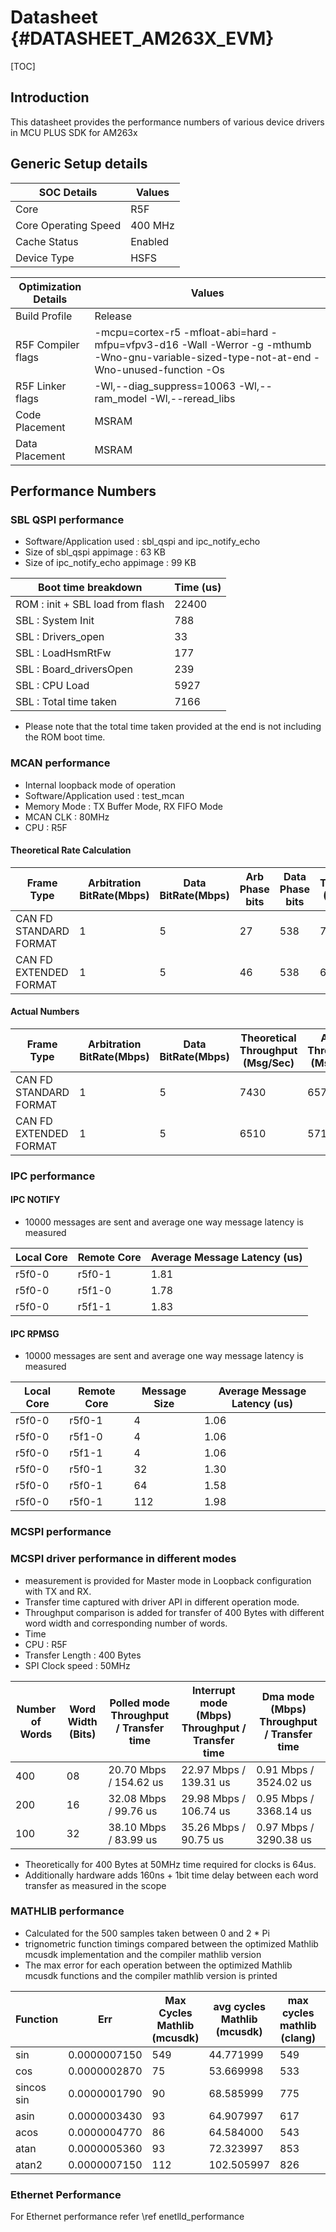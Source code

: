 #  Datasheet {#DATASHEET_AM263X_EVM}

[TOC]

## Introduction

This datasheet provides the performance numbers of various device drivers in MCU PLUS SDK for AM263x

## Generic Setup details

SOC Details             | Values
------------------------|------------------------------
Core                    | R5F
Core Operating Speed    | 400 MHz
Cache Status            | Enabled
Device Type             | HSFS

Optimization Details    | Values
------------------------|------------------------------
Build Profile           | Release
R5F Compiler flags      | -mcpu=cortex-r5 -mfloat-abi=hard -mfpu=vfpv3-d16 -Wall -Werror -g -mthumb -Wno-gnu-variable-sized-type-not-at-end -Wno-unused-function -Os
R5F Linker flags        | -Wl,--diag_suppress=10063 -Wl,--ram_model -Wl,--reread_libs
Code Placement          | MSRAM
Data Placement          | MSRAM

## Performance Numbers

### SBL QSPI performance

- Software/Application used        : sbl_qspi and ipc_notify_echo
- Size of sbl_qspi appimage        : 63 KB
- Size of ipc_notify_echo appimage : 99 KB

Boot time breakdown                     |   Time (us)
----------------------------------------|--------------
ROM : init + SBL load from flash        |   22400
SBL : System Init                       |   788
SBL : Drivers_open                      |   33
SBL : LoadHsmRtFw                       |   177
SBL : Board_driversOpen                 |   239
SBL : CPU Load                          |   5927
SBL : Total time taken                  |   7166

- Please note that the total time taken provided at the end is not including the ROM boot time.

### MCAN performance

- Internal loopback mode of operation
- Software/Application used : test_mcan
- Memory Mode               : TX Buffer Mode, RX FIFO Mode
- MCAN CLK                  : 80MHz
- CPU                       : R5F

#### Theoretical Rate Calculation

Frame Type              | Arbitration BitRate(Mbps) | Data BitRate(Mbps)  | Arb Phase bits  | Data Phase bits | Throughput (Msg/Sec)
------------------------|---------------------------|---------------------|-----------------|-----------------|---------------------
CAN FD STANDARD FORMAT  | 1                         | 5                   |  27             | 538             | 7430
CAN FD EXTENDED FORMAT  | 1                         | 5                   |  46             | 538             | 6510

#### Actual Numbers

Frame Type             | Arbitration BitRate(Mbps) | Data BitRate(Mbps) | Theoretical Throughput (Msg/Sec) | Actual Throughput (Msg/Sec)
-----------------------|---------------------------|--------------------|----------------------------------|----------------------------
CAN FD STANDARD FORMAT | 1                         | 5                  |  7430                            | 6578
CAN FD EXTENDED FORMAT | 1                         | 5                  |  6510                            | 5713

### IPC performance

#### IPC NOTIFY

- 10000 messages are sent and average one way message latency is measured

Local Core  | Remote Core | Average Message Latency (us)
------------|-------------|------------------------------
 r5f0-0 | r5f0-1        |  1.81
 r5f0-0 | r5f1-0        |  1.78
 r5f0-0 | r5f1-1        |  1.83

#### IPC RPMSG

- 10000 messages are sent and average one way message latency is measured

Local Core  | Remote Core | Message Size | Average Message Latency (us)
------------|-------------|--------------|------------------------------
 r5f0-0 | r5f0-1        | 4     |  1.06
 r5f0-0 | r5f1-0        | 4     |  1.06
 r5f0-0 | r5f1-1        | 4     |  1.06
 r5f0-0 | r5f0-1        | 32    |  1.30
 r5f0-0 | r5f0-1        | 64    |  1.58
 r5f0-0 | r5f0-1        | 112   |  1.98

### MCSPI performance

### MCSPI driver performance in different modes
- measurement is provided for Master mode in Loopback configuration with TX and RX.
- Transfer time captured with driver API in different operation mode.
- Throughput comparison is added for transfer of 400 Bytes with different word width and corresponding number of words.
- Time
- CPU                       : R5F
- Transfer Length           : 400 Bytes
- SPI Clock speed           : 50MHz

Number of Words | Word Width (Bits)     | Polled mode Throughput / Transfer time  | Interrupt mode (Mbps) Throughput / Transfer time | Dma mode (Mbps) Throughput / Transfer time
----------------|-----------------------|-------------------------------|-------------------------------|-------------------------------
 400            | 08                    | 20.70 Mbps / 154.62 us        | 22.97 Mbps / 139.31 us        |  0.91 Mbps / 3524.02 us
 200            | 16                    | 32.08 Mbps / 99.76 us         | 29.98 Mbps / 106.74 us        |  0.95 Mbps / 3368.14 us
 100            | 32                    | 38.10 Mbps / 83.99 us         | 35.26 Mbps / 90.75 us         |  0.97 Mbps / 3290.38 us

- Theoretically for 400 Bytes at 50MHz time required for clocks is 64us.
- Additionally hardware adds 160ns + 1bit time delay between each word transfer as measured in the scope

### MATHLIB performance

- Calculated for the 500 samples taken between 0 and 2 * Pi
- trignometric function timings compared between the optimized Mathlib mcusdk implementation and the compiler mathlib version
- The max error for each operation between the optimized Mathlib mcusdk functions and the compiler mathlib version is printed

Function        | Err           | Max Cycles Mathlib (mcusdk)   | avg cycles Mathlib (mcusdk)   | max cycles mathlib (clang)    | avg cycles mathlib (clang)    |
----------------|---------------|-----------------------|-----------------------|-----------------------|-----------------------|
sin             |0.0000007150   | 549                   | 44.771999             | 549                   | 288.019989            |
cos             |0.0000002870   | 75                    | 53.669998             | 533                   | 288.928009            |
sincos sin      |0.0000001790   | 90                    | 68.585999             | 775                   | 287.963989            |
asin            |0.0000003430   | 93                    | 64.907997             | 617                   | 444.674011            |
acos            |0.0000004770   | 86                    | 64.584000             | 543                   | 396.074005            |
atan            |0.0000005360   | 93                    | 72.323997             | 853                   | 386.246002            |
atan2           |0.0000007150   | 112                   | 102.505997            | 826                   | 490.612000            |

### Ethernet Performance

For Ethernet performance refer \ref enetlld_performance

